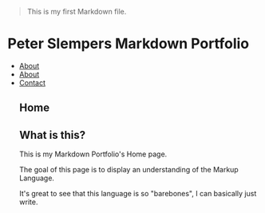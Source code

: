> This is my first Markdown file.

Peter Slempers Markdown Portfolio
========

<ul id="Submenu">
    <li><a href="index.markdown" title="About">About</a></li>
    <li><a href="about.markdown" title="About">About</a></li>
    <li><a href="contact.markdown" title="Contact">Contact</a></li>

Home
--------
What is this?
--------

<p>This is my Markdown Portfolio's Home page.</p>

<p>The goal of this page is to display an understanding of the Markup Language.
<p>It's great to see that this language is so "barebones", I can basically just write.

